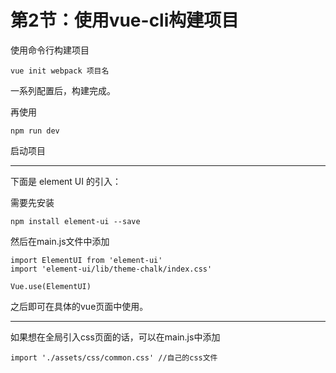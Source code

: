 # 第2节：使用vue-cli构建项目

使用命令行构建项目

```
vue init webpack 项目名
```

一系列配置后，构建完成。

再使用

```
npm run dev
```

启动项目



------



下面是 element UI 的引入：

需要先安装

```
npm install element-ui --save
```

然后在main.js文件中添加

```
import ElementUI from 'element-ui'
import 'element-ui/lib/theme-chalk/index.css'

Vue.use(ElementUI)
```

之后即可在具体的vue页面中使用。



------



如果想在全局引入css页面的话，可以在main.js中添加

```
import './assets/css/common.css' //自己的css文件
```

